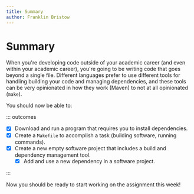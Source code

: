 ```yaml
---
title: Summary
author: Franklin Bristow
---
```


Summary
=======

When you're developing code outside of your academic career (and even within
your academic career), you're going to be writing code that goes beyond a single
file. Different languages prefer to use different tools for handling building
your code and managing dependencies, and these tools can be very opinionated in
how they work (Maven) to not at all opinionated (`make`).

You should now be able to:

::: outcomes

* [X] Download and run a program that requires you to install dependencies.
* [X] Create a `Makefile` to accomplish a task (building software, running
  commands).
* [X] Create a new empty software project that includes a build and dependency
  management tool.
    * [X] Add and use a new dependency in a software project.

:::

Now you should be ready to start working on the assignment this week!

